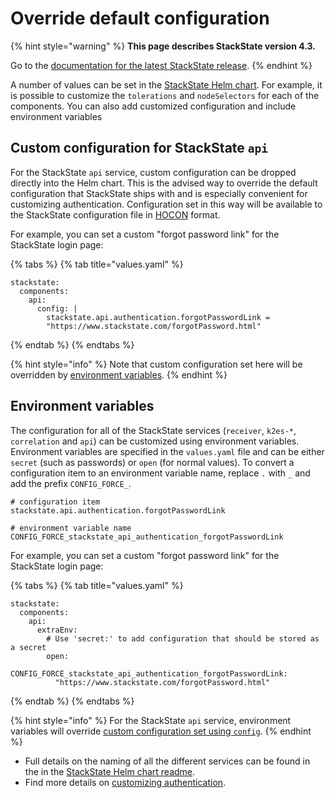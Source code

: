 # Override default configuration

{% hint style="warning" %}
**This page describes StackState version 4.3.**

Go to the [documentation for the latest StackState release](https://docs.stackstate.com/).
{% endhint %}

A number of values can be set in the [StackState Helm chart](https://github.com/StackVista/helm-charts/tree/master/stable/stackstate). For example, it is possible to customize the `tolerations` and `nodeSelectors` for each of the components. You can also add customized configuration and include environment variables

## Custom configuration for StackState `api`

For the StackState `api` service, custom configuration can be dropped directly into the Helm chart. This is the advised way to override the default configuration that StackState ships with and is especially convenient for customizing authentication. Configuration set in this way will be available to the StackState configuration file in [HOCON](https://github.com/lightbend/config/blob/master/HOCON.md) format.

For example, you can set a custom "forgot password link" for the StackState login page:

{% tabs %}
{% tab title="values.yaml" %}
```text
stackstate:
  components:
    api:
      config: |
        stackstate.api.authentication.forgotPasswordLink =
        "https://www.stackstate.com/forgotPassword.html"
```
{% endtab %}
{% endtabs %}

{% hint style="info" %}
Note that custom configuration set here will be overridden by [environment variables](customize_config.md#environment-variables).
{% endhint %}

## Environment variables

The configuration for all of the StackState services \(`receiver`, `k2es-*`, `correlation` and `api`\) can be customized using environment variables. Environment variables are specified in the `values.yaml` file and can be either `secret` \(such as passwords\) or `open` \(for normal values\). To convert a configuration item to an environment variable name, replace `.` with `_` and add the prefix `CONFIG_FORCE_`.

```text
# configuration item
stackstate.api.authentication.forgotPasswordLink

# environment variable name
CONFIG_FORCE_stackstate_api_authentication_forgotPasswordLink
```

For example, you can set a custom "forgot password link" for the StackState login page:

{% tabs %}
{% tab title="values.yaml" %}
```text
stackstate:
  components:
    api:
      extraEnv:
        # Use 'secret:' to add configuration that should be stored as a secret
        open:
          CONFIG_FORCE_stackstate_api_authentication_forgotPasswordLink:
          "https://www.stackstate.com/forgotPassword.html"
```
{% endtab %}
{% endtabs %}

{% hint style="info" %}
For the StackState `api` service, environment variables will override [custom configuration set using `config`](customize_config.md#custom-configuration-for-stackstate-api).
{% endhint %}

* Full details on the naming of all the different services can be found in the in the [StackState Helm chart readme](https://github.com/StackVista/helm-charts/tree/master/stable/stackstate).
* Find more details on [customizing authentication](../../../configure/security/authentication/README.md).

